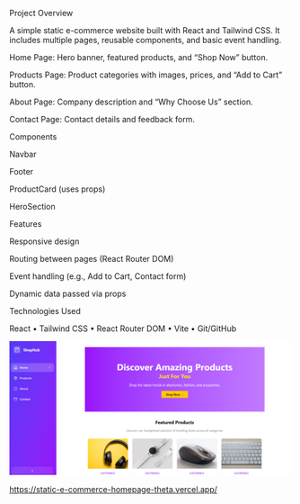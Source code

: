 Project Overview

A simple static e-commerce website built with React and Tailwind CSS. It includes multiple pages, reusable components, and basic event handling.

Home Page: Hero banner, featured products, and “Shop Now” button.

Products Page: Product categories with images, prices, and “Add to Cart” button.

About Page: Company description and “Why Choose Us” section.

Contact Page: Contact details and feedback form.

Components

Navbar

Footer

ProductCard (uses props)

HeroSection

Features

Responsive design

Routing between pages (React Router DOM)

Event handling (e.g., Add to Cart, Contact form)

Dynamic data passed via props


Technologies Used

React • Tailwind CSS • React Router DOM • Vite • Git/GitHub



![alt text](image.png)



https://static-e-commerce-homepage-theta.vercel.app/